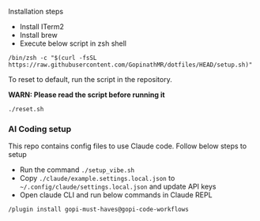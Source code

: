 Installation steps

* Install ITerm2
* Install brew
* Execute below script in zsh shell

```
/bin/zsh -c "$(curl -fsSL https://raw.githubusercontent.com/GopinathMR/dotfiles/HEAD/setup.sh)"

```

To reset to default, run the script in the repository.

**WARN: Please read the script before running it**

```
./reset.sh
```


### AI Coding setup

This repo contains config files to use Claude code. Follow below steps to setup

* Run the command `./setup_vibe.sh`
* Copy `./claude/example.settings.local.json` to `~/.config/claude/settings.local.json` and update API keys
* Open claude CLI and run below commands in Claude REPL


```
/plugin install gopi-must-haves@gopi-code-workflows 
```
